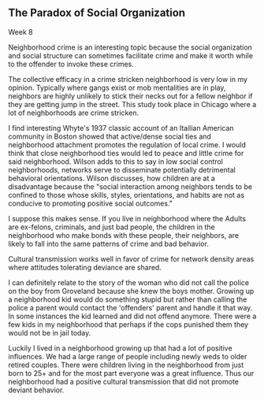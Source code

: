 The Paradox of Social Organization
----------------------------------

Week 8

Neighborhood crime is an interesting topic because the social
organization and social structure can sometimes facilitate crime and
make it worth while to the offender to invoke these crimes.

The collective efficacy in a crime stricken neighborhood is very low in
my opinion. Typically where gangs exist or mob mentalities are in play,
neighbors are highly unlikely to stick their necks out for a fellow
neighbor if they are getting jump in the street. This study took place
in Chicago where a lot of neighborhoods are crime stricken.

I find interesting Whyte's 1937 classic account of an Itailian American
community in Boston showed that active/dense social ties and
neighborhood attachment promotes the regulation of local crime. I would
think that close neighborhood ties would led to peace and little crime
for said neighborhood. Wilson adds to this to say in low social control
neighborhoods, networks serve to disseminate potentially detrimental
behavioral orientations. Wilson discusses, how children are at a
disadvantage because the "social interaction among neighbors tends to be
confined to those whose skills, styles, orientations, and habits are not
as conducive to promoting positive social outcomes."

I suppose this makes sense. If you live in neighborhood where the Adults
are ex-felons, criminals, and just bad people, the children in the
neighborhood who make bonds with these people, their neighbors, are
likely to fall into the same patterns of crime and bad behavior.

Cultural transmission works well in favor of crime for network density
areas where attitudes tolerating deviance are shared.

I can definitely relate to the story of the woman who did not call the
police on the boy from Groveland because she knew the boys mother.
Growing up a neighborhood kid would do something stupid but rather than
calling the police a parent would contact the 'offenders' parent and
handle it that way. In some instances the kid learned and did not
offend anymore. There were a few kids in my neighborhood that perhaps
if the cops punished them they would not be in jail today.

Luckily I lived in a neighborhood growing up that had a lot of positive
influences. We had a large range of people including newly weds to older
retired couples. There were children living in the neighborhood from
just born to 25+ and for the most part everyone was a great influence.
Thus our neighborhood had a positive cultural transmission that did not
promote deviant behavior.


